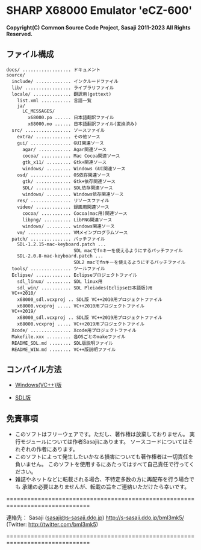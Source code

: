 # SHARP X68000 Emulator 'eCZ-600'

#### Copyright(C) Common Source Code Project, Sasaji 2011-2023 All Rights Reserved.

## ファイル構成

    docs/ .................. ドキュメント
    source/
      include/ ............. インクルードファイル
      lib/ ................. ライブラリファイル
      locale/ .............. 翻訳用(gettext)
        list.xml ........... 言語一覧
        ja/
          LC_MESSAGES/
            x68000.po ...... 日本語翻訳ファイル
            x68000.mo ...... 日本語翻訳ファイル(変換済み)
      src/ ................. ソースファイル
        extra/ ............. その他ソース
        gui/ ............... GUI関連ソース
          agar/ ............ Agar関連ソース
          cocoa/ ........... Mac Cocoa関連ソース
          gtk_x11/ ......... Gtk+関連ソース
          windows/ ......... Windows GUI関連ソース
        osd/ ............... OS依存関連ソース
          gtk/ ............. Gtk+依存関連ソース
          SDL/ ............. SDL依存関連ソース
          windows/ ......... Windows依存関連ソース
        res/ ............... リソースファイル
        video/ ............. 録画用関連ソース
          cocoa/ ........... Cocoa(mac用)関連ソース
          libpng/ .......... LibPNG関連ソース
          windows/ ......... windows関連ソース
        vm/ ................ VMメインプログラムソース
      patch/ ............... パッチファイル
        SDL-1.2.15-mac-keyboard.patch ...
                             SDL macでfnキーを使えるようにするパッチファイル
        SDL-2.0.8-mac-keyboard.patch ...
                             SDL2 macでfnキーを使えるようにするパッチファイル
      tools/ ............... ツールファイル
      Eclipse/ ............. Eclipseプロジェクトファイル
        sdl_linux/ ......... SDL linux用
        sdl_win/ ........... SDL Pleiades(Eclipse日本語版)用
      VC++2010/
        x68000_sdl.vcxproj .. SDL版 VC++2010用プロジェクトファイル
        x68000.vcxproj ..... VC++2010用プロジェクトファイル
      VC++2019/
        x68000_sdl.vcxproj .. SDL版 VC++2019用プロジェクトファイル
        x68000.vcxproj ..... VC++2019用プロジェクトファイル
      Xcode/ ............... Xcode用プロジェクトファイル
      Makefile.xxx ......... 各OSごとのmakeファイル
      README_SDL.md ........ SDL版説明ファイル
      README_WIN.md ........ VC++版説明ファイル


## コンパイル方法

 * [Windows(VC++)版](src/source/README_WIN.md)

 * [SDL版](src/source/README_SDL.md)


## 免責事項

* このソフトはフリーウェアです。ただし、著作権は放棄しておりません。
  実行モジュールについては作者Sasajiにあります。
  ソースコードについてはそれぞれの作者にあります。
* このソフトによって発生したいかなる損害についても著作権者は一切責任を負いません。
  このソフトを使用するにあたってはすべて自己責任で行ってください。
* 雑誌やネットなどに転載される場合、不特定多数の方に再配布を行う場合でも
  承諾の必要はありませんが、転載の旨をご連絡いただけたら幸いです。


==============================================================================

連絡先：
  Sasaji (sasaji@s-sasaji.ddo.jp)
  http://s-sasaji.ddo.jp/bml3mk5/
  (Twitter: http://twitter.com/bml3mk5)

==============================================================================


